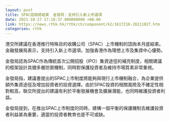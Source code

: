 ```yaml
---
layout: post
title: SPAC諮詢將結束　金發局：支持引入新上市選項
date: 2021-10-27 17:18:37.000000000 +08:00
link: https://news.rthk.hk/rthk/ch/component/k2/1617210-20211027.htm
categories: rthk
---
```


港交所建議在香港推行特殊目的收購公司（SPAC）上市機制的諮詢本月底結束。金融發展局表示，支持引入新上市選項，加強香港作為理想上市及集資中心優勢。

金發局認為SPAC作為傳統首次公開招股（IPO）集資途徑的補充制度，相關建議的框架設計具備多層防禦機制，同時對保護投資者及維持市場質素非常重視。

金發局指，建議書提出的SPAC上市制度將能夠與現行上市機制融合，為企業提供額外集資途徑及增加投資者的投資選擇。由於SPAC投資的相關風險及不確定性相對較高，聯交所提出的建議有利於平衡發展機會及擴展潛能，也同時維護投資者利益。

金發局提到，在推出SPAC上市制度的同時，建構一個平衡的保護機制去維護投資者利益甚為重要，適當的投資者教育也是不可或缺。
